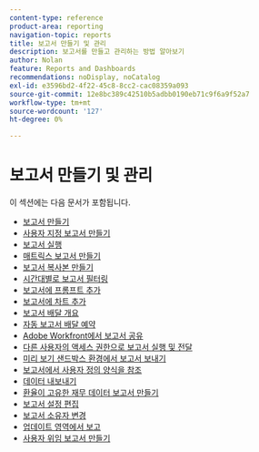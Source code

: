 ```yaml
---
content-type: reference
product-area: reporting
navigation-topic: reports
title: 보고서 만들기 및 관리
description: 보고서를 만들고 관리하는 방법 알아보기
author: Nolan
feature: Reports and Dashboards
recommendations: noDisplay, noCatalog
exl-id: e3596bd2-4f22-45c8-8cc2-cac08359a093
source-git-commit: 12e8bc389c42510b5adbb0190eb71c9f6a9f52a7
workflow-type: tm+mt
source-wordcount: '127'
ht-degree: 0%

---
```


# 보고서 만들기 및 관리

<!-- Audited: 11/2024 -->

이 섹션에는 다음 문서가 포함됩니다.

* [보고서 만들기](../../../reports-and-dashboards/reports/creating-and-managing-reports/create-report.md)
* [사용자 지정 보고서 만들기](../../../reports-and-dashboards/reports/creating-and-managing-reports/create-custom-report.md)
* [보고서 실행](../../../reports-and-dashboards/reports/creating-and-managing-reports/run-report.md)
* [매트릭스 보고서 만들기](../../../reports-and-dashboards/reports/creating-and-managing-reports/create-matrix-report.md)
* [보고서 복사본 만들기](../../../reports-and-dashboards/reports/creating-and-managing-reports/create-copy-report.md)
* [시간대별로 보고서 필터링](../../../reports-and-dashboards/reports/creating-and-managing-reports/filter-reports-time-frames.md)
* [보고서에 프롬프트 추가](../../../reports-and-dashboards/reports/creating-and-managing-reports/add-prompt-report.md)
* [보고서에 차트 추가](../../../reports-and-dashboards/reports/creating-and-managing-reports/add-chart-report.md)
* [보고서 배달 개요](../../../reports-and-dashboards/reports/creating-and-managing-reports/set-up-report-deliveries.md)
* [자동 보고서 배달 예약](../../../reports-and-dashboards/reports/creating-and-managing-reports/set-up-automatic-report-delivery.md)
* [Adobe Workfront에서 보고서 공유](../../../reports-and-dashboards/reports/creating-and-managing-reports/share-report.md)
* [다른 사용자의 액세스 권한으로 보고서 실행 및 전달](../../../reports-and-dashboards/reports/creating-and-managing-reports/run-deliver-report-access-rights-another-user.md)
* [미리 보기 샌드박스 환경에서 보고서 보내기](../../../reports-and-dashboards/reports/creating-and-managing-reports/send-report-preview-sandbox-environment.md)
* [보고서에서 사용자 정의 양식을 참조](../../../reports-and-dashboards/reports/creating-and-managing-reports/reference-custom-form-report.md)
* [데이터 내보내기](../../../reports-and-dashboards/reports/creating-and-managing-reports/export-data.md)
* [환율이 고유한 재무 데이터 보고서 만들기](../../../reports-and-dashboards/reports/creating-and-managing-reports/create-financial-data-reports-unique-exchange-rates.md)
* [보고서 설정 편집](../../../reports-and-dashboards/reports/creating-and-managing-reports/edit-report-settings.md)
* [보고서 소유자 변경](../../../reports-and-dashboards/reports/creating-and-managing-reports/change-owner-report.md)
* [업데이트 영역에서 보고](../../../reports-and-dashboards/reports/creating-and-managing-reports/create-journal-entry-report.md)
* [사용자 위임 보고서 만들기](../../../reports-and-dashboards/reports/creating-and-managing-reports/create-user-delegation-report.md)

<!--outdated: For in-depth training on reports, see [Basic Report Creation Program for the new Workfront experience](https://one.workfront.com/s/basic-report-creation-program).-->
